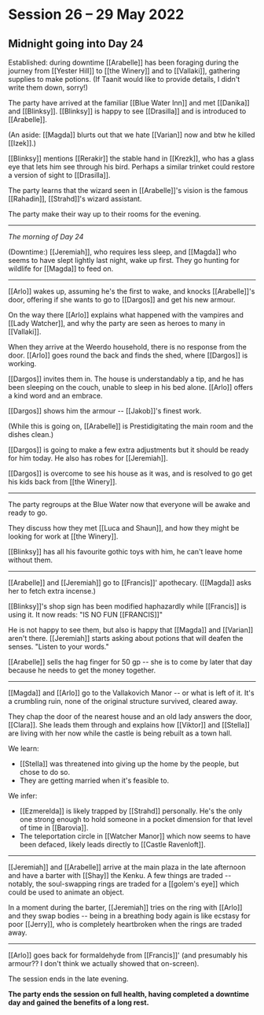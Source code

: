 # Session 26 – 29 May 2022
## Midnight going into Day 24

Established: during downtime [[Arabelle]] has been foraging during the journey from [[Yester Hill]] to [[the Winery]] and to [[Vallaki]], gathering supplies to make potions. (If Taanit would like to provide details, I didn't write them down, sorry!)

The party have arrived at the familiar [[Blue Water Inn]] and met [[Danika]] and [[Blinksy]]. [[Blinksy]] is happy to see [[Drasilla]] and is introduced to [[Arabelle]].

(An aside: [[Magda]] blurts out that we hate [[Varian]] now and btw he killed [[Izek]].)

[[Blinksy]] mentions [[Rerakir]] the stable hand in [[Krezk]], who has a glass eye that lets him see through his bird. Perhaps a similar trinket could restore a version of sight to [[Drasilla]].

The party learns that the wizard seen in [[Arabelle]]'s vision is the famous [[Rahadin]], [[Strahd]]'s wizard assistant.

The party make their way up to their rooms for the evening.

___

*The morning of Day 24*

(Downtime:) [[Jeremiah]], who requires less sleep, and [[Magda]] who seems to have slept lightly last night, wake up first. They go hunting for wildlife for [[Magda]] to feed on.

___

[[Arlo]] wakes up, assuming he's the first to wake, and knocks [[Arabelle]]'s door, offering if she wants to go to [[Dargos]] and get his new armour.

On the way there [[Arlo]] explains what happened with the vampires and [[Lady Watcher]], and why the party are seen as heroes to many in [[Vallaki]].

When they arrive at the Weerdo household, there is no response from the door. [[Arlo]] goes round the back and finds the shed, where [[Dargos]] is working.

[[Dargos]] invites them in. The house is understandably a tip, and he has been sleeping on the couch, unable to sleep in his bed alone. [[Arlo]] offers a kind word and an embrace.

[[Dargos]] shows him the armour -- [[Jakob]]'s finest work.

(While this is going on, [[Arabelle]] is Prestidigitating the main room and the dishes clean.) 

[[Dargos]] is going to make a few extra adjustments but it should be ready for him today. He also has robes for [[Jeremiah]].

[[Dargos]] is overcome to see his house as it was, and is resolved to go get his kids back from [[the Winery]].

___

The party regroups at the Blue Water now that everyone will be awake and ready to go.

They discuss how they met [[Luca and Shaun]], and how they might be looking for work at [[the Winery]].

[[Blinksy]] has all his favourite gothic toys with him, he can't leave home without them.

___

[[Arabelle]] and [[Jeremiah]] go to [[Francis]]' apothecary. ([[Magda]] asks her to fetch extra incense.)

[[Blinksy]]'s shop sign has been modified haphazardly while [[Francis]] is using it. It now reads: "IS NO FUN [[FRANCIS]]"

He is not happy to see them, but also is happy that [[Magda]] and [[Varian]] aren't there. [[Jeremiah]] starts asking about potions that will deafen the senses. "Listen to your words."

[[Arabelle]] sells the hag finger for 50 gp -- she is to come by later that day because he needs to get the money together.

___

[[Magda]] and [[Arlo]] go to the Vallakovich Manor -- or what is left of it. It's a crumbling ruin, none of the original structure survived, cleared away.

They chap the door of the nearest house and an old lady answers the door, [[Clara]]. She leads them through and explains how [[Viktor]] and [[Stella]] are living with her now while the castle is being rebuilt as a town hall.

We learn:
- [[Stella]] was threatened into giving up the home by the people, but chose to do so.
- They are getting married when it's feasible to.

We infer:
- [[Ezmerelda]] is likely trapped by [[Strahd]] personally. He's the only one strong enough to hold someone in a pocket dimension for that level of time in [[Barovia]].
- The teleportation circle in [[Watcher Manor]] which now seems to have been defaced, likely leads directly to [[Castle Ravenloft]].

___

[[Jeremiah]] and [[Arabelle]] arrive at the main plaza in the late afternoon and have a barter with [[Shay]] the Kenku. A few things are traded -- notably, the soul-swapping rings are traded for a [[golem's eye]] which could be used to animate an object.

In a moment during the barter, [[Jeremiah]] tries on the ring with [[Arlo]] and they swap bodies -- being in a breathing body again is like ecstasy for poor [[Jerry]], who is completely heartbroken when the rings are traded away.

___

[[Arlo]] goes back for formaldehyde from [[Francis]]' (and presumably his armour?? I don't think we actually showed that on-screen).

The session ends in the late evening.

**The party ends the session on full health, having completed a downtime day and gained the benefits of a long rest.**